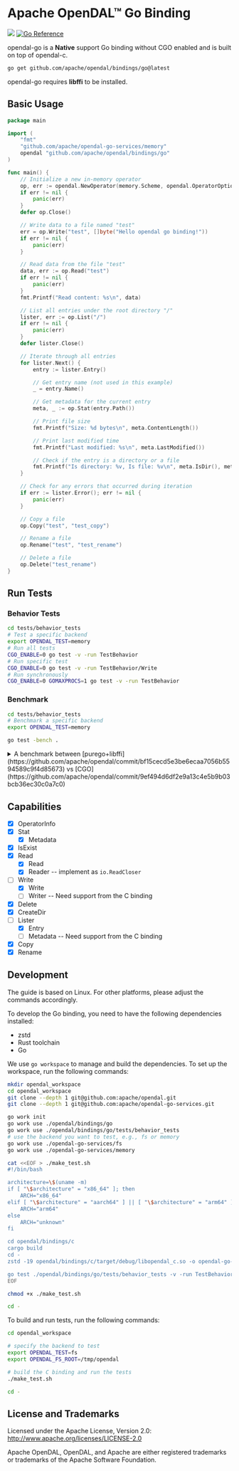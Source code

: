 # Apache OpenDAL™ Go Binding

[![](https://img.shields.io/badge/status-released-blue)](https://pkg.go.dev/github.com/apache/opendal/bindings/go)
[![Go Reference](https://pkg.go.dev/badge/github.com/apache/opendal/bindings/go.svg)](https://pkg.go.dev/github.com/apache/opendal/bindings/go)

opendal-go is a **Native** support Go binding without CGO enabled and is built on top of opendal-c.

```bash
go get github.com/apache/opendal/bindings/go@latest
```

opendal-go requires **libffi** to be installed.

## Basic Usage

```go
package main

import (
	"fmt"
	"github.com/apache/opendal-go-services/memory"
	opendal "github.com/apache/opendal/bindings/go"
)

func main() {
	// Initialize a new in-memory operator
	op, err := opendal.NewOperator(memory.Scheme, opendal.OperatorOptions{})
	if err != nil {
		panic(err)
	}
	defer op.Close()

	// Write data to a file named "test"
	err = op.Write("test", []byte("Hello opendal go binding!"))
	if err != nil {
		panic(err)
	}

	// Read data from the file "test"
	data, err := op.Read("test")
	if err != nil {
		panic(err)
	}
	fmt.Printf("Read content: %s\n", data)

	// List all entries under the root directory "/"
	lister, err := op.List("/")
	if err != nil {
		panic(err)
	}
	defer lister.Close()

	// Iterate through all entries
	for lister.Next() {
		entry := lister.Entry()

		// Get entry name (not used in this example)
		_ = entry.Name()

		// Get metadata for the current entry
		meta, _ := op.Stat(entry.Path())

		// Print file size
		fmt.Printf("Size: %d bytes\n", meta.ContentLength())

		// Print last modified time
		fmt.Printf("Last modified: %s\n", meta.LastModified())

		// Check if the entry is a directory or a file
		fmt.Printf("Is directory: %v, Is file: %v\n", meta.IsDir(), meta.IsFile())
	}

	// Check for any errors that occurred during iteration
	if err := lister.Error(); err != nil {
		panic(err)
	}

	// Copy a file
	op.Copy("test", "test_copy")

	// Rename a file
	op.Rename("test", "test_rename")

	// Delete a file
	op.Delete("test_rename")
}
```

## Run Tests

### Behavior Tests

```bash
cd tests/behavior_tests
# Test a specific backend
export OPENDAL_TEST=memory
# Run all tests
CGO_ENABLE=0 go test -v -run TestBehavior
# Run specific test
CGO_ENABLE=0 go test -v -run TestBehavior/Write
# Run synchronously
CGO_ENABLE=0 GOMAXPROCS=1 go test -v -run TestBehavior
```

### Benchmark

```bash
cd tests/behavior_tests
# Benchmark a specific backend
export OPENDAL_TEST=memory

go test -bench .
```

<details>
  <summary>
  A benchmark between [purego+libffi](https://github.com/apache/opendal/commit/bf15cecd5e3be6ecaa7056b5594589c9f4d85673) vs [CGO](https://github.com/apache/opendal/commit/9ef494d6df2e9a13c4e5b9b03bcb36ec30c0a7c0)
  </summary>

**purego+libffi** (as `new.txt`)
```
goos: linux
goarch: arm64
pkg: github.com/apache/opendal/bindings/go
BenchmarkWrite4KiB-10            1000000              2844 ns/op
BenchmarkWrite256KiB-10           163346             10092 ns/op
BenchmarkWrite4MiB-10              12900             99161 ns/op
BenchmarkWrite16MiB-10              1785            658210 ns/op
BenchmarkRead4KiB-10              194529              6387 ns/op
BenchmarkRead256KiB-10             14228             82704 ns/op
BenchmarkRead4MiB-10                 981           1227872 ns/op
BenchmarkRead16MiB-10                328           3617185 ns/op
PASS
ok
```

**CGO** (as `old.txt`)
```
go test -bench=. -tags dynamic .
goos: linux
goarch: arm64
pkg: opendal.apache.org/go
BenchmarkWrite4KiB-10             241981              4240 ns/op
BenchmarkWrite256KiB-10           126464             10105 ns/op
BenchmarkWrite4MiB-10              13443             89578 ns/op
BenchmarkWrite16MiB-10              1737            646155 ns/op
BenchmarkRead4KiB-10               53535             20939 ns/op
BenchmarkRead256KiB-10              9008            132738 ns/op
BenchmarkRead4MiB-10                 576           1846683 ns/op
BenchmarkRead16MiB-10                230           6305322 ns/op
PASS
ok
```

**Diff** with [benchstat](https://pkg.go.dev/golang.org/x/perf/cmd/benchstat)
```
benchstat old.txt new.txt
goos: linux
goarch: arm64
pkg: github.com/apache/opendal/bindings/go
               │   new.txt    │
               │    sec/op    │
Write4KiB-10     2.844µ ± ∞ ¹
Write256KiB-10   10.09µ ± ∞ ¹
Write4MiB-10     99.16µ ± ∞ ¹
Write16MiB-10    658.2µ ± ∞ ¹
Read4KiB-10      6.387µ ± ∞ ¹
Read256KiB-10    82.70µ ± ∞ ¹
Read4MiB-10      1.228m ± ∞ ¹
Read16MiB-10     3.617m ± ∞ ¹
geomean          90.23µ
¹ need >= 6 samples for confidence interval at level 0.95

pkg: opendal.apache.org/go
               │   old.txt    │
               │    sec/op    │
Write4KiB-10     4.240µ ± ∞ ¹
Write256KiB-10   10.11µ ± ∞ ¹
Write4MiB-10     89.58µ ± ∞ ¹
Write16MiB-10    646.2µ ± ∞ ¹
Read4KiB-10      20.94µ ± ∞ ¹
Read256KiB-10    132.7µ ± ∞ ¹
Read4MiB-10      1.847m ± ∞ ¹
Read16MiB-10     6.305m ± ∞ ¹
geomean          129.7µ
¹ need >= 6 samples for confidence interval at level 0.95
```
</details>

## Capabilities

- [x] OperatorInfo
- [x] Stat
    - [x] Metadata
- [x] IsExist
- [x] Read
    - [x] Read
    - [x] Reader -- implement as `io.ReadCloser`
- [ ] Write
    - [x] Write
    - [ ] Writer -- Need support from the C binding
- [x] Delete
- [x] CreateDir
- [ ] Lister
    - [x] Entry
    - [ ] Metadata -- Need support from the C binding
- [x] Copy
- [x] Rename

## Development

The guide is based on Linux. For other platforms, please adjust the commands accordingly.

To develop the Go binding, you need to have the following dependencies installed:

- zstd
- Rust toolchain
- Go

We use `go workspace` to manage and build the dependencies. To set up the workspace, run the following commands:

```bash
mkdir opendal_workspace
cd opendal_workspace
git clone --depth 1 git@github.com:apache/opendal.git
git clone --depth 1 git@github.com:apache/opendal-go-services.git

go work init
go work use ./opendal/bindings/go
go work use ./opendal/bindings/go/tests/behavior_tests
# use the backend you want to test, e.g., fs or memory
go work use ./opendal-go-services/fs
go work use ./opendal-go-services/memory

cat <<EOF > ./make_test.sh
#!/bin/bash

architecture=\$(uname -m)
if [ "\$architecture" = "x86_64" ]; then
    ARCH="x86_64"
elif [ "\$architecture" = "aarch64" ] || [ "\$architecture" = "arm64" ]; then
    ARCH="arm64"
else
    ARCH="unknown"
fi

cd opendal/bindings/c
cargo build
cd -
zstd -19 opendal/bindings/c/target/debug/libopendal_c.so -o opendal-go-services/fs/libopendal_c.linux.\$ARCH.so.zst

go test ./opendal/bindings/go/tests/behavior_tests -v -run TestBehavior
EOF

chmod +x ./make_test.sh

cd -
```

To build and run tests, run the following commands:

```bash
cd opendal_workspace

# specify the backend to test
export OPENDAL_TEST=fs
export OPENDAL_FS_ROOT=/tmp/opendal

# build the C binding and run the tests
./make_test.sh

cd -
```

## License and Trademarks

Licensed under the Apache License, Version 2.0: http://www.apache.org/licenses/LICENSE-2.0

Apache OpenDAL, OpenDAL, and Apache are either registered trademarks or trademarks of the Apache Software Foundation.
